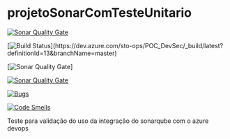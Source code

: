 # projetoSonarComTesteUnitario

[![Sonar Quality Gate](https://gandalf.stone.com.br/api/project_badges/gate?key=stone-payments-flavia-novoProjeto)](https://gandalf.stone.com.br/dashboard/index/stone-payments-flavia-novoProjeto)

[![Build Status](https://dev.azure.com/sto-ops/POC_DevSec/_apis/build/status/POC_DevSec-ASP.NET%20Core%20(.NET%20Framework)-CI?branchName=master)](https://dev.azure.com/sto-ops/POC_DevSec/_build/latest?definitionId=13&branchName=master)

[![Sonar Quality Gate](https://img.shields.io/sonar/quality_gate/stone-payments-flavia-novoProjeto?server=https://gandalf.stone.com.br&style=plastic)]

[![Sonar Quality Gate](https://img.shields.io/sonar/quality_gate/stone-payments-flavia-novoProjeto?server=https://gandalf.stone.com.br&sonarVersion=7.3)](https://gandalf.stone.com.br/dashboard/index/stone-payments-flavia-novoProjeto)

[![Bugs](https://gandalf.stone.com.br/api/project_badges/measure?project=stone-payments-flavia-novoProjeto&metric=bugs)](https://gandalf.stone.com.br/dashboard?id=stone-payments-flavia-novoProjeto)

[![Code Smells](https://gandalf.stone.com.br/api/project_badges/measure?project=PocProjetoTestePlugins&metric=code_smells)](https://gandalf.stone.com.br/dashboard?id=PocProjetoTestePlugins)







Teste para validação do uso da integração do sonarqube com o azure devops
